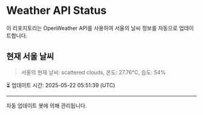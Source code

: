 
# Weather API Status

이 리포지토리는 OpenWeather API를 사용하여 서울의 날씨 정보를 자동으로 업데이트합니다.

## 현재 서울 날씨
> 서울의 현재 날씨: scattered clouds, 온도: 27.76°C, 습도: 54%

⏳ 업데이트 시간: 2025-05-22 05:51:39 (UTC)

---
자동 업데이트 봇에 의해 관리됩니다.
